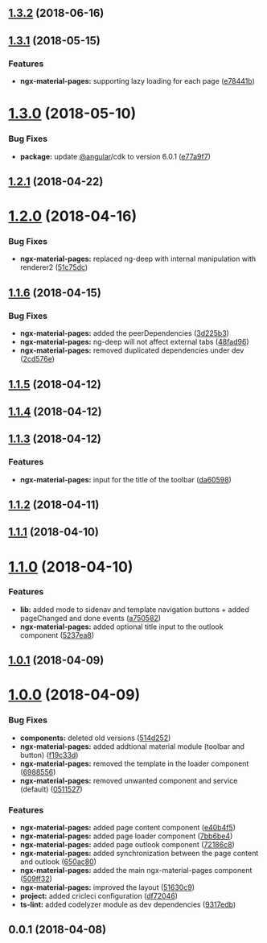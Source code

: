 <a name="1.3.2"></a>
## [1.3.2](https://github.com/anthonynahas/ngx-material-pages/compare/v1.3.1...v1.3.2) (2018-06-16)



<a name="1.3.1"></a>
## [1.3.1](https://github.com/anthonynahas/ngx-material-pages/compare/v1.3.0...v1.3.1) (2018-05-15)


### Features

* **ngx-material-pages:** supporting lazy loading for each page ([e78441b](https://github.com/anthonynahas/ngx-material-pages/commit/e78441b))



<a name="1.3.0"></a>
# [1.3.0](https://github.com/anthonynahas/ngx-material-pages/compare/v1.2.1...v1.3.0) (2018-05-10)


### Bug Fixes

* **package:** update [@angular](https://github.com/angular)/cdk to version 6.0.1 ([e77a9f7](https://github.com/anthonynahas/ngx-material-pages/commit/e77a9f7))



<a name="1.2.1"></a>
## [1.2.1](https://github.com/anthonynahas/ngx-material-pages/compare/v1.2.0...v1.2.1) (2018-04-22)



<a name="1.2.0"></a>
# [1.2.0](https://github.com/anthonynahas/ngx-material-pages/compare/v1.1.6...v1.2.0) (2018-04-16)


### Bug Fixes

* **ngx-material-pages:** replaced ng-deep with internal manipulation with renderer2 ([51c75dc](https://github.com/anthonynahas/ngx-material-pages/commit/51c75dc))



<a name="1.1.6"></a>
## [1.1.6](https://github.com/anthonynahas/ngx-material-pages/compare/v1.1.5...v1.1.6) (2018-04-15)


### Bug Fixes

* **ngx-material-pages:** added the peerDependencies ([3d225b3](https://github.com/anthonynahas/ngx-material-pages/commit/3d225b3))
* **ngx-material-pages:** ng-deep will not affect external tabs ([48fad96](https://github.com/anthonynahas/ngx-material-pages/commit/48fad96))
* **ngx-material-pages:** removed duplicated dependencies under dev ([2cd576e](https://github.com/anthonynahas/ngx-material-pages/commit/2cd576e))



<a name="1.1.5"></a>
## [1.1.5](https://github.com/anthonynahas/ngx-material-pages/compare/v1.1.4...v1.1.5) (2018-04-12)



<a name="1.1.4"></a>
## [1.1.4](https://github.com/anthonynahas/ngx-material-pages/compare/v1.1.3...v1.1.4) (2018-04-12)



<a name="1.1.3"></a>
## [1.1.3](https://github.com/anthonynahas/ngx-material-pages/compare/v1.1.2...v1.1.3) (2018-04-12)


### Features

* **ngx-material-pages:** input for the title of the toolbar ([da60598](https://github.com/anthonynahas/ngx-material-pages/commit/da60598))



<a name="1.1.2"></a>
## [1.1.2](https://github.com/anthonynahas/ngx-material-pages/compare/v1.1.1...v1.1.2) (2018-04-11)



<a name="1.1.1"></a>
## [1.1.1](https://github.com/anthonynahas/ngx-material-pages/compare/v1.1.0...v1.1.1) (2018-04-10)



<a name="1.1.0"></a>
# [1.1.0](https://github.com/anthonynahas/ngx-material-pages/compare/v1.0.1...v1.1.0) (2018-04-10)


### Features

* **lib:** added mode to sidenav and template navigation buttons + added pageChanged and done events ([a750582](https://github.com/anthonynahas/ngx-material-pages/commit/a750582))
* **ngx-material-pages:** added optional title input to the outlook component ([5237ea8](https://github.com/anthonynahas/ngx-material-pages/commit/5237ea8))



<a name="1.0.1"></a>
## [1.0.1](https://github.com/anthonynahas/ngx-material-pages/compare/v1.0.0...v1.0.1) (2018-04-09)



<a name="1.0.0"></a>
# [1.0.0](https://github.com/anthonynahas/ngx-material-pages/compare/v0.0.1...v1.0.0) (2018-04-09)


### Bug Fixes

* **components:** deleted old versions ([514d252](https://github.com/anthonynahas/ngx-material-pages/commit/514d252))
* **ngx-material-pages:** added addtional material module (toolbar and button) ([f19c33d](https://github.com/anthonynahas/ngx-material-pages/commit/f19c33d))
* **ngx-material-pages:** removed the template in the loader component ([6988556](https://github.com/anthonynahas/ngx-material-pages/commit/6988556))
* **ngx-material-pages:** removed unwanted component and service (default) ([0511527](https://github.com/anthonynahas/ngx-material-pages/commit/0511527))


### Features

* **ngx-material-pages:** added page content component ([e40b4f5](https://github.com/anthonynahas/ngx-material-pages/commit/e40b4f5))
* **ngx-material-pages:** added page loader component ([7bb6be4](https://github.com/anthonynahas/ngx-material-pages/commit/7bb6be4))
* **ngx-material-pages:** added page outlook component ([72186c8](https://github.com/anthonynahas/ngx-material-pages/commit/72186c8))
* **ngx-material-pages:** added synchronization between the page content and outlook ([650ac80](https://github.com/anthonynahas/ngx-material-pages/commit/650ac80))
* **ngx-material-pages:** added the main ngx-material-pages component ([509ff32](https://github.com/anthonynahas/ngx-material-pages/commit/509ff32))
* **ngx-material-pages:** improved the layout ([51630c9](https://github.com/anthonynahas/ngx-material-pages/commit/51630c9))
* **project:** added cricleci configuration ([df72046](https://github.com/anthonynahas/ngx-material-pages/commit/df72046))
* **ts-lint:** added codelyzer module as dev dependencies ([9317edb](https://github.com/anthonynahas/ngx-material-pages/commit/9317edb))



<a name="0.0.1"></a>
## 0.0.1 (2018-04-08)



